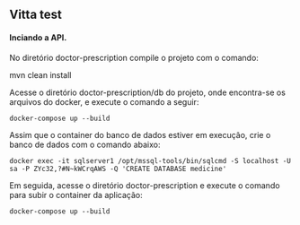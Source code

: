 ## Vitta test

#### Inciando a API.

No diretório doctor-prescription compile o projeto com o comando:

mvn clean install

Acesse o diretório doctor-prescription/db do projeto, onde encontra-se os arquivos do docker, e execute o comando a seguir:

``` docker-compose up --build ```

Assim que o container do banco de dados estiver em execução, crie o banco de dados com o comando abaixo:

``` docker exec -it sqlserver1 /opt/mssql-tools/bin/sqlcmd -S localhost -U sa -P ZYc32,?#N~kWCrqAWS -Q 'CREATE DATABASE medicine' ```

Em seguida, acesse o diretório doctor-prescription e execute o comando para subir o container da aplicação:

``` docker-compose up --build ```